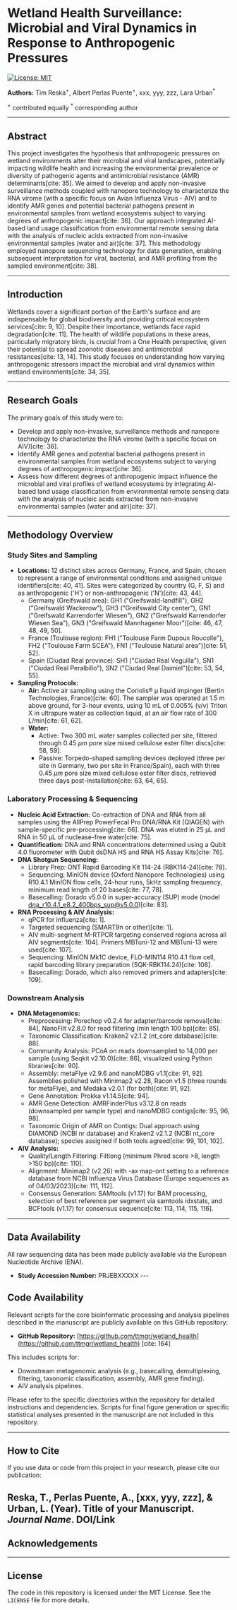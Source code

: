 # Wetland Health Surveillance: Microbial and Viral Dynamics in Response to Anthropogenic Pressures

[![License: MIT](https://img.shields.io/badge/License-MIT-yellow.svg)](https://opensource.org/licenses/MIT)

**Authors:** Tim Reska<sup>+</sup>, Albert Perlas Puente<sup>+</sup>, xxx, yyy, zzz, Lara Urban<sup>*</sup>

<sup>+</sup> contributed equally
<sup>*</sup> corresponding author

---

## Abstract

This project investigates the hypothesis that anthropogenic pressures on wetland environments alter their microbial and viral landscapes, potentially impacting wildlife health and increasing the environmental prevalence or diversity of pathogenic agents and antimicrobial resistance (AMR) determinants[cite: 35]. We aimed to develop and apply non-invasive surveillance methods coupled with nanopore technology to characterize the RNA virome (with a specific focus on Avian Influenza Virus - AIV) and to identify AMR genes and potential bacterial pathogens present in environmental samples from wetland ecosystems subject to varying degrees of anthropogenic impact[cite: 36]. Our approach integrated AI-based land usage classification from environmental remote sensing data with the analysis of nucleic acids extracted from non-invasive environmental samples (water and air)[cite: 37]. This methodology employed nanopore sequencing technology for data generation, enabling subsequent interpretation for viral, bacterial, and AMR profiling from the sampled environment[cite: 38].

---

## Introduction

Wetlands cover a significant portion of the Earth's surface and are indispensable for global biodiversity and providing critical ecosystem services[cite: 9, 10]. Despite their importance, wetlands face rapid degradation[cite: 11]. The health of wildlife populations in these areas, particularly migratory birds, is crucial from a One Health perspective, given their potential to spread zoonotic diseases and antimicrobial resistances[cite: 13, 14]. This study focuses on understanding how varying anthropogenic stressors impact the microbial and viral dynamics within wetland environments[cite: 34, 35].

---

## Research Goals

The primary goals of this study were to:
* Develop and apply non-invasive, surveillance methods and nanopore technology to characterize the RNA virome (with a specific focus on AIV)[cite: 36].
* Identify AMR genes and potential bacterial pathogens present in environmental samples from wetland ecosystems subject to varying degrees of anthropogenic impact[cite: 36].
* Assess how different degrees of anthropogenic impact influence the microbial and viral profiles of wetland ecosystems by integrating Al-based land usage classification from environmental remote sensing data with the analysis of nucleic acids extracted from non-invasive environmental samples (water and air)[cite: 37].

---

## Methodology Overview

### Study Sites and Sampling
* **Locations:** 12 distinct sites across Germany, France, and Spain, chosen to represent a range of environmental conditions and assigned unique identifiers[cite: 40, 41]. Sites were categorized by country (G, F, S) and as anthropogenic ('H') or non-anthropogenic ('N')[cite: 43, 44].
    * Germany (Greifswald area): GH1 ("Greifswald-landfill"), GH2 ("Greifswald Wackerow"), GH3 ("Greifswald City center"), GN1 ("Greifswald Karrendorfer Wiesen"), GN2 ("Greifswald Karrendorfer Wiesen Sea"), GN3 ("Greifswald Mannhagener Moor")[cite: 46, 47, 48, 49, 50].
    * France (Toulouse region): FH1 ("Toulouse Farm Dupoux Roucolle"), FH2 ("Toulouse Farm SCEA"), FN1 ("Toulouse Natural area")[cite: 51, 52].
    * Spain (Ciudad Real province): SH1 ("Ciudad Real Veguilla"), SN1 ("Ciudad Real Peralbillo"), SN2 ("Ciudad Real Daimiel")[cite: 53, 54, 55].
* **Sampling Protocols:**
    * **Air:** Active air sampling using the Coriolis® μ liquid impinger (Bertin Technologies, France)[cite: 60]. The sampler was operated at 1.5 m above ground, for 3-hour events, using 10 mL of 0.005% (v/v) Triton X in ultrapure water as collection liquid, at an air flow rate of 300 L/min[cite: 61, 62].
    * **Water:**
        * Active: Two 300 mL water samples collected per site, filtered through $0.45~\mu m$ pore size mixed cellulose ester filter discs[cite: 58, 59].
        * Passive: Torpedo-shaped sampling devices deployed (three per site in Germany, two per site in France/Spain), each with three $0.45~\mu m$ pore size mixed cellulose ester filter discs, retrieved three days post-installation[cite: 63, 64, 65].

### Laboratory Processing & Sequencing
* **Nucleic Acid Extraction:** Co-extraction of DNA and RNA from all samples using the AllPrep PowerFecal Pro DNA/RNA Kit (QIAGEN) with sample-specific pre-processing[cite: 66]. DNA was eluted in 25 µL and RNA in 50 µL of nuclease-free water[cite: 75].
* **Quantification:** DNA and RNA concentrations determined using a Qubit 4.0 fluorometer with Qubit dsDNA HS and RNA HS Assay Kits[cite: 76].
* **DNA Shotgun Sequencing:**
    * Library Prep: ONT Rapid Barcoding Kit 114-24 (RBK114-24)[cite: 78].
    * Sequencing: MinION device (Oxford Nanopore Technologies) using R10.4.1 MinION flow cells, 24-hour runs, 5kHz sampling frequency, minimum read length of 20 bases[cite: 77, 78].
    * Basecalling: Dorado v5.0.0 in super-accuracy (SUP) mode (model dna_r10.4.1_e8.2_400bps_sup@v5.0.0)[cite: 83].
* **RNA Processing & AIV Analysis:**
    * qPCR for influenza[cite: 1].
    * Targeted sequencing (SMART9n or other)[cite: 1].
    * AIV multi-segment M-RTPCR targeting conserved regions across all AIV segments[cite: 104]. Primers MBTuni-12 and MBTuni-13 were used[cite: 107].
    * Sequencing: MinION Mk1C device, FLO-MIN114 R10.4.1 flow cell, rapid barcoding library preparation (SQK-RBK114.24)[cite: 108].
    * Basecalling: Dorado, which also removed primers and adapters[cite: 109].

### Downstream Analysis
* **DNA Metagenomics:**
    * Preprocessing: Porechop v0.2.4 for adapter/barcode removal[cite: 84], NanoFilt v2.8.0 for read filtering (min length 100 bp)[cite: 85].
    * Taxonomic Classification: Kraken2 v2.1.2 (nt_core database)[cite: 88].
    * Community Analysis: PCoA on reads downsampled to 14,000 per sample (using Seqkit v2.10.0)[cite: 86], visualized using Python libraries[cite: 90].
    * Assembly: metaFlye v2.9.6 and nanoMDBG v1.1[cite: 91, 92]. Assemblies polished with Minimap2 v2.28, Racon v1.5 (three rounds for metaFlye), and Medaka v2.0.1 (for both)[cite: 91, 92].
    * Gene Annotation: Prokka v1.14.5[cite: 94].
    * AMR Gene Detection: AMRFinderPlus v3.12.8 on reads (downsampled per sample type) and nanoMDBG contigs[cite: 95, 96, 98].
    * Taxonomic Origin of AMR on Contigs: Dual approach using DIAMOND (NCBI nr database) and Kraken2 v2.1.2 (NCBI nt_core database); species assigned if both tools agreed[cite: 99, 101, 102].
* **AIV Analysis:**
    * Quality/Length Filtering: Filtlong (minimum Phred score >8, length >150 bp)[cite: 110].
    * Alignment: Minimap2 (v2.26) with -ax map-ont setting to a reference database from NCBI Influenza Virus Database (Europe sequences as of 04/03/2023)[cite: 111, 112].
    * Consensus Generation: SAMtools (v1.17) for BAM processing, selection of best reference per segment via samtools idxstats, and BCFtools (v1.17) for consensus sequence[cite: 113, 114, 115, 116].

---

## Data Availability

All raw sequencing data has been made publicly available via the European Nucleotide Archive (ENA).
* **Study Accession Number:** PRJEBXXXXX ---

## Code Availability

Relevant scripts for the core bioinformatic processing and analysis pipelines described in the manuscript are publicly available on this GitHub repository:
* **GitHub Repository:** [https://github.com/ttmgr/wetland_health](https://github.com/ttmgr/wetland_health) [cite: 164]

This includes scripts for:
* Downstream metagenomic analysis (e.g., basecalling, demultiplexing, filtering, taxonomic classification, assembly, AMR gene finding).
* AIV analysis pipelines.

Please refer to the specific directories within the repository for detailed instructions and dependencies. Scripts for final figure generation or specific statistical analyses presented in the manuscript are not included in this repository.

---

## How to Cite

If you use data or code from this project in your research, please cite our publication:

Reska, T., Perlas Puente, A., [xxx, yyy, zzz], & Urban, L. (Year). Title of your Manuscript. *Journal Name*. DOI/Link
---

## Acknowledgements

---

## License

The code in this repository is licensed under the MIT License. See the `LICENSE` file for more details.
